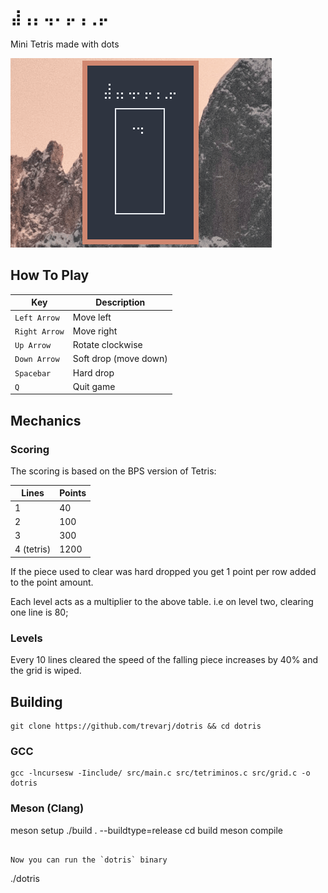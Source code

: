# `⣼⢠⡄⢤⠄⡤⢠⢀⡤`

Mini Tetris made with dots

![gameplay](./dotris.gif)

## How To Play

Key           | Description
---           | ---
`Left Arrow`  | Move left
`Right Arrow` | Move right
`Up Arrow`    | Rotate clockwise
`Down Arrow`  | Soft drop (move down)
`Spacebar`    | Hard drop
`Q`           | Quit game

## Mechanics

### Scoring

The scoring is based on the BPS version of Tetris:

Lines      | Points
---        | ---
1          | 40
2          | 100
3          | 300
4 (tetris) | 1200

If the piece used to clear was hard dropped you get 1 point per row added to the point amount.

Each level acts as a multiplier to the above table. i.e on level two, clearing one line is 80;

### Levels

Every 10 lines cleared the speed of the falling piece increases by 40% and the grid is wiped.

## Building

```
git clone https://github.com/trevarj/dotris && cd dotris
```

### GCC

```
gcc -lncursesw -Iinclude/ src/main.c src/tetriminos.c src/grid.c -o dotris
```

### Meson (Clang)
meson setup ./build . --buildtype=release
cd build
meson compile
```

Now you can run the `dotris` binary

```
./dotris
```

